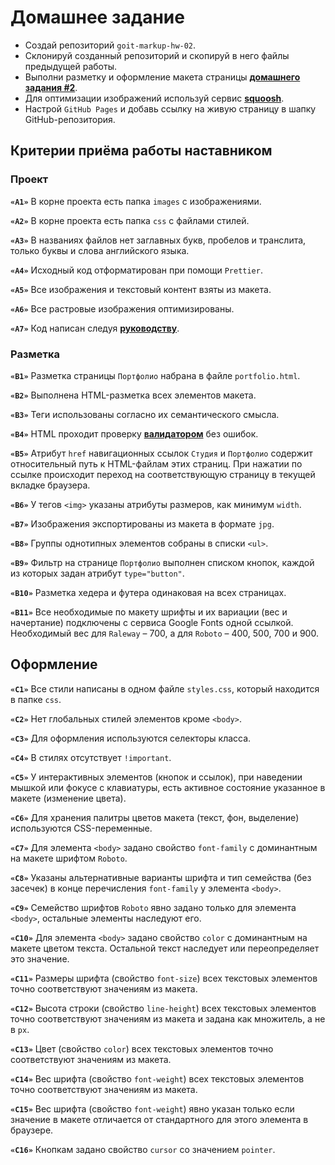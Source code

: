 # Домашнее задание

- Создай репозиторий `goit-markup-hw-02`.
- Склонируй созданный репозиторий и скопируй в него файлы предыдущей работы.
- Выполни разметку и оформление макета страницы
  [**домашнего задания #2**](<https://www.figma.com/file/oTYBECAN79dXy19hzWObO4/Web-Studio-(Version-2.1)?node-id=1%3A94>).
- Для оптимизации изображений используй сервис
  [**squoosh**](https://squoosh.app/).
- Настрой `GitHub Pages` и добавь ссылку на живую страницу в шапку
  GitHub-репозитория.

## Критерии приёма работы наставником

### Проект

**`«A1»`** В корне проекта есть папка `images` с изображениями.

**`«A2»`** В корне проекта есть папка `css` с файлами стилей.

**`«A3»`** В названиях файлов нет заглавных букв, пробелов и транслита, только
буквы и слова английского языка.

**`«A4»`** Исходный код отформатирован при помощи `Prettier`.

**`«A5»`** Все изображения и текстовый контент взяты из макета.

**`«A6»`** Все растровые изображения оптимизированы.

**`«A7»`** Код написан следуя
[**руководству**](http://sadcitizen.me/code-guide/).

### Разметка

**`«B1»`** Разметка страницы `Портфолио` набрана в файле `portfolio.html`.

**`«B2»`** Выполнена HTML-разметка всех элементов макета.

**`«B3»`** Теги использованы согласно их семантического смысла.

**`«B4»`** HTML проходит проверку [**валидатором**](http://validator.w3.org/nu/)
без ошибок.

**`«B5»`** Атрибут `href` навигационных ссылок `Студия` и `Портфолио` содержит
относительный путь к HTML-файлам этих страниц. При нажатии по ссылке происходит
переход на соответствующую страницу в текущей вкладке браузера.

**`«B6»`** У тегов `<img>` указаны атрибуты размеров, как минимум `width`.

**`«B7»`** Изображения экспортированы из макета в формате `jpg`.

**`«B8»`** Группы однотипных элементов собраны в списки `<ul>`.

**`«B9»`** Фильтр на странице `Портфолио` выполнен списком кнопок, каждой из
которых задан атрибут `type="button"`.

**`«B10»`** Разметка хедера и футера одинаковая на всех страницах.

**`«B11»`** Все необходимые по макету шрифты и их вариации (вес и начертание)
подключены с сервиса Google Fonts одной ссылкой. Необходимый вес для `Raleway` –
700, а для `Roboto` – 400, 500, 700 и 900.

## Оформление

**`«C1»`** Все стили написаны в одном файле `styles.css`, который находится в
папке `css`.

**`«C2»`** Нет глобальных стилей элементов кроме `<body>`.

**`«C3»`** Для оформления используются селекторы класса.

**`«C4»`** В стилях отсутствует `!important`.

**`«C5»`** У интерактивных элементов (кнопок и ссылок), при наведении мышкой или
фокусе с клавиатуры, есть активное состояние указанное в макете (изменение
цвета).

**`«C6»`** Для хранения палитры цветов макета (текст, фон, выделение)
используются CSS-переменные.

**`«С7»`** Для элемента `<body>` задано свойство `font-family` с доминантным на
макете шрифтом `Roboto`.

**`«С8»`** Указаны альтернативные варианты шрифта и тип семейства (без засечек)
в конце перечисления `font-family` у элемента `<body>`.

**`«С9»`** Семейство шрифтов `Roboto` явно задано только для элемента `<body>`,
остальные элементы наследуют его.

**`«С10»`** Для элемента `<body>` задано свойство `color` с доминантным на
макете цветом текста. Остальной текст наследует или переопределяет это значение.

**`«С11»`** Размеры шрифта (свойство `font-size`) всех текстовых элементов точно
соответствуют значениям из макета.

**`«С12»`** Высота строки (свойство `line-height`) всех текстовых элементов
точно соответствуют значениям из макета и задана как множитель, а не в `px`.

**`«С13»`** Цвет (свойство `color`) всех текстовых элементов точно соответствуют
значениям из макета.

**`«С14»`** Вес шрифта (свойство `font-weight`) всех текстовых элементов точно
соответствуют значениям из макета.

**`«С15»`** Вес шрифта (свойство `font-weight`) явно указан только если значение
в макете отличается от стандартного для этого элемента в браузере.

**`«С16»`** Кнопкам задано свойство `cursor` со значением `pointer`.
